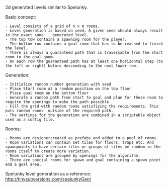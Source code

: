 2d generated lavels similar to Spelunky.

Basic concept:

	- Level consists of a grid of n x m rooms.
	- Level generation is based on seed. A given seed should always result in the exact same 	generated level.
	- The top tow contains a spawning room for the player.
	- The bottom row contains a goal room that has to be reached to finish the level.
 	- There is always a guaranteed path that is traversable from the start room to the goal goom.
 	- On each row the guaranteed path has at least one horizontal step (to the left or right) before descending to the next lower row.

Generation:

 	- Initialize random number generation with seed
	- Place Start room at a random position on the top floor
	- Place goal room on the bottom floor
 	- Generate a random path from start to goal and plan for these room to require the openings to make the path possible
 	- Fill the grid with random rooms satisfiying the requirements. This puts random rooms 	outside of the required path.
	- The settings for the generation are combined in a scriptable object used as a config file.

Rooms:

 	- Rooms are designercreated as prefabs and added to a pool of rooms.
	- Room variations can contain set tiles for floors, traps etc. And spawnpoints to have certain tiles or groups of tiles be random in the rooms itself to create more variation.
	- Room variations are grouped by openings for the algorithm.
	- There are special rooms for spawn and goal containing a spawn point and a goal area.

Spelunky level generation as a reference:
	http://tinysubversions.com/spelunkyGen/
